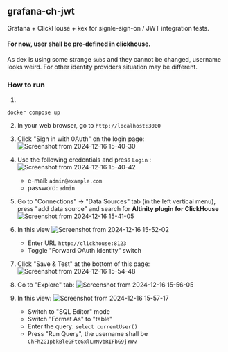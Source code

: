 ## grafana-ch-jwt

Grafana + ClickHouse + kex for signle-sign-on / JWT integration tests. 

#### For now, user shall be pre-defined in clickhouse.

As dex is using some strange `sub`s and they cannot be changed, username looks weird. For other identity providers situation may be different.

### How to run

1. 

```
docker compose up
```

2. In your web browser, go to `http://localhost:3000`

3. Click "Sign in with 0Auth" on the login page: ![Screenshot from 2024-12-16 15-40-30](https://github.com/user-attachments/assets/3b22779d-39d7-4eba-9bb3-5fbba7b672a4)

4. Use the following credentials and press `Login` :![Screenshot from 2024-12-16 15-40-42](https://github.com/user-attachments/assets/0663295b-7f7f-4d93-ac0e-a4dc65c8d098)
   * e-mail: `admin@example.com`
   * password: `admin`

5. Go to "Connections" -> "Data Sources" tab (in the left vertical menu), press "add data source" and search for **Altinity plugin for ClickHouse** ![Screenshot from 2024-12-16 15-41-05](https://github.com/user-attachments/assets/fe2ce8d1-ea4a-488b-9cc7-c44c270de5b0)


6. In this view ![Screenshot from 2024-12-16 15-52-02](https://github.com/user-attachments/assets/e2f3ebf9-c88b-460d-934c-f1bf045d511b)
   * Enter URL `http://clickhouse:8123`
   * Toggle "Forward OAuth Identity" switch

7. Click "Save & Test" at the bottom of this page: ![Screenshot from 2024-12-16 15-54-48](https://github.com/user-attachments/assets/b6612aab-a632-4097-b43c-55188a6a73be)

8. Go to "Explore" tab: ![Screenshot from 2024-12-16 15-56-05](https://github.com/user-attachments/assets/ddf1fbe4-3341-41df-b935-00cc064ffb74)

9. In this view: ![Screenshot from 2024-12-16 15-57-17](https://github.com/user-attachments/assets/5fbeac22-8a20-432e-b779-b07c459bf15e)
    * Switch to "SQL Editor" mode
    * Switch "Format As" to "table"
    * Enter the query: `select currentUser()`
    * Press "Run Query", the username shall be `ChFhZG1pbkBleGFtcGxlLmNvbRIFbG9jYWw` 
